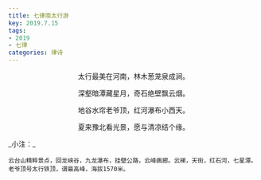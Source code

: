 ```yaml
---
title: 七律南太行游
key: 2019.7.15
tags: 
- 2019
- 七律
categories: 律诗
---
```


<p align="center">太行最美在河南，林木葱茏泉成涧。
</p>
<p align="center">深壑暗潭藏星月，奇石绝壁飘云烟。
</p>
<p align="center">地谷水帘老爷顶，红河瀑布小西天。
</p>
<p align="center">夏来豫北看光景，愿与清凉结个缘。
</p>
_小注：_

```
云台山精粹景点，回龙峡谷，九龙瀑布，挂壁公路，云峰画廊。云梯，天街，红石河，七星潭。
老爷顶号太行铁顶，谓最高峰，海拔1570米。
```